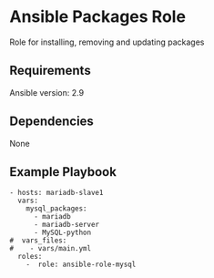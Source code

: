 # Ansible Packages Role
Role for installing, removing and updating packages
## Requirements
Ansible version: 2.9
## Dependencies
None
## Example Playbook
```
- hosts: mariadb-slave1
  vars:
    mysql_packages:
      - mariadb
      - mariadb-server
      - MySQL-python
#  vars_files:
#    - vars/main.yml
  roles:
    -  role: ansible-role-mysql

